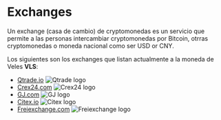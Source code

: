 # Exchanges
Un exchange (casa de cambio) de cryptomonedas es un servicio que permite a las personas intercambiar cryptomonedas por Bitcoin, otrras cryptomonedas o moneda nacional como ser USD or CNY.

Los siguientes son los exchanges que listan actualmente a la moneda de Veles **VLS**:

- [Qtrade.io](https://qtrade.io/market/VLS_BTC)                ![Qtrade logo](images/exchanges/qtrade.png)
- [Crex24.com](https://crex24.com/exchange/VLS-BTC)            ![Crex24 logo](images/exchanges/crex.jpg)
- [GJ.com](https://www.gj.com/trade/vlsusdt)                   ![GJ logo](images/exchanges/gj.png)
- [Citex.io](https://trade.citex.io/trade/VLS_BTC)             ![Citex logo](images/exchanges/citex.jpg)
- [Freiexchange.com](https://freiexchange.com/market/VLS/BTC)  ![Freiexchange logo](images/exchanges/freiexchange.jpg)

